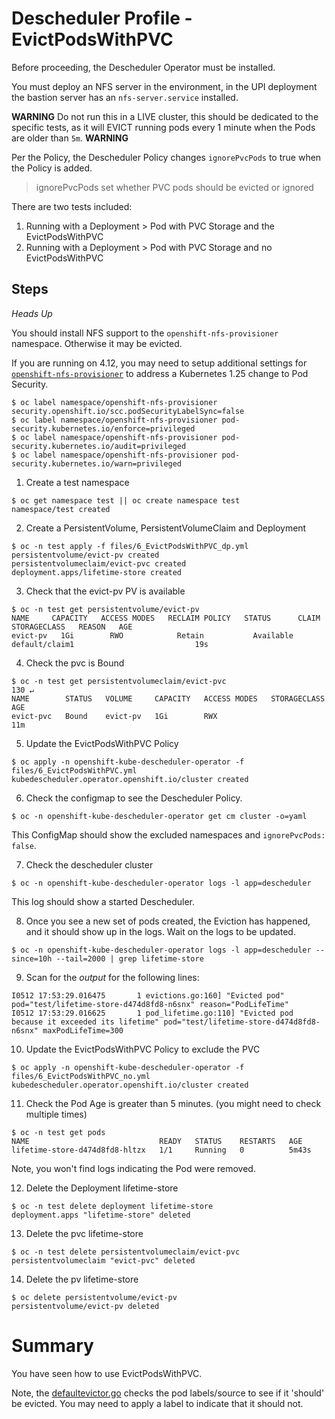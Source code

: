 # Descheduler Profile - EvictPodsWithPVC

Before proceeding, the Descheduler Operator must be installed.

You must deploy an NFS server in the environment, in the UPI deployment the bastion server has an `nfs-server.service` installed.

**WARNING**
Do not run this in a LIVE cluster, this should be dedicated to the specific tests, as it will EVICT running pods every 1 minute when the Pods are older than `5m`.
**WARNING**

Per the Policy, the Descheduler Policy changes `ignorePvcPods` to true when the Policy is added.

> ignorePvcPods set whether PVC pods should be evicted or ignored

There are two tests included: 

1. Running with a Deployment > Pod with PVC Storage and the EvictPodsWithPVC
2. Running with a Deployment > Pod with PVC Storage and no EvictPodsWithPVC

## Steps

*Heads Up* 

You should install NFS support to the `openshift-nfs-provisioner` namespace. Otherwise it may be evicted.

If you are running on 4.12, you may need to setup additional settings for [`openshift-nfs-provisioner`](https://github.com/kubernetes-sigs/nfs-subdir-external-provisioner) to address a Kubernetes 1.25 change to Pod Security.

```
$ oc label namespace/openshift-nfs-provisioner security.openshift.io/scc.podSecurityLabelSync=false 
$ oc label namespace/openshift-nfs-provisioner pod-security.kubernetes.io/enforce=privileged 
$ oc label namespace/openshift-nfs-provisioner pod-security.kubernetes.io/audit=privileged 
$ oc label namespace/openshift-nfs-provisioner pod-security.kubernetes.io/warn=privileged
```

1. Create a test namespace

```
$ oc get namespace test || oc create namespace test
namespace/test created
```

2. Create a PersistentVolume, PersistentVolumeClaim and Deployment

```
$ oc -n test apply -f files/6_EvictPodsWithPVC_dp.yml
persistentvolume/evict-pv created
persistentvolumeclaim/evict-pvc created
deployment.apps/lifetime-store created
```

3. Check that the evict-pv PV is available

```
$ oc -n test get persistentvolume/evict-pv
NAME     CAPACITY   ACCESS MODES   RECLAIM POLICY   STATUS      CLAIM            STORAGECLASS   REASON   AGE
evict-pv   1Gi        RWO            Retain           Available   default/claim1                           19s
```

4. Check the pvc is Bound

```
$ oc -n test get persistentvolumeclaim/evict-pvc                                                                                           130 ↵
NAME        STATUS   VOLUME     CAPACITY   ACCESS MODES   STORAGECLASS   AGE
evict-pvc   Bound    evict-pv   1Gi        RWX                           11m
```

5. Update the EvictPodsWithPVC Policy

```
$ oc apply -n openshift-kube-descheduler-operator -f files/6_EvictPodsWithPVC.yml
kubedescheduler.operator.openshift.io/cluster created
```

6. Check the configmap to see the Descheduler Policy. 

```
$ oc -n openshift-kube-descheduler-operator get cm cluster -o=yaml
```

This ConfigMap should show the excluded namespaces and `ignorePvcPods: false`.

7. Check the descheduler cluster 

```
$ oc -n openshift-kube-descheduler-operator logs -l app=descheduler 
```

This log should show a started Descheduler.

8. Once you see a new set of pods created, the Eviction has happened, and it should show up in the logs. Wait on the logs to be updated.

```
$ oc -n openshift-kube-descheduler-operator logs -l app=descheduler --since=10h --tail=2000 | grep lifetime-store 
```

9. Scan for the *output* for the following lines:

```
I0512 17:53:29.016475       1 evictions.go:160] "Evicted pod" pod="test/lifetime-store-d474d8fd8-n6snx" reason="PodLifeTime"
I0512 17:53:29.016625       1 pod_lifetime.go:110] "Evicted pod because it exceeded its lifetime" pod="test/lifetime-store-d474d8fd8-n6snx" maxPodLifeTime=300
```

10. Update the EvictPodsWithPVC Policy to exclude the PVC

```
$ oc apply -n openshift-kube-descheduler-operator -f files/6_EvictPodsWithPVC_no.yml
kubedescheduler.operator.openshift.io/cluster created
```

11. Check the Pod Age is greater than 5 minutes. (you might need to check multiple times)

```
$ oc -n test get pods
NAME                             READY   STATUS    RESTARTS   AGE
lifetime-store-d474d8fd8-hltzx   1/1     Running   0          5m43s
```

Note, you won't find logs indicating the Pod were removed.

12. Delete the Deployment lifetime-store

```
$ oc -n test delete deployment lifetime-store
deployment.apps "lifetime-store" deleted
```

13. Delete the pvc lifetime-store

```
$ oc -n test delete persistentvolumeclaim/evict-pvc
persistentvolumeclaim "evict-pvc" deleted
```

14. Delete the pv lifetime-store

```
$ oc delete persistentvolume/evict-pv
persistentvolume/evict-pv deleted
```

# Summary 

You have seen how to use EvictPodsWithPVC.

Note, the [defaultevictor.go](https://github.com/kubernetes-sigs/descheduler/blob/master/pkg/framework/plugins/defaultevictor/defaultevictor.go#L173-L194) checks the pod labels/source to see if it 'should' be evicted. You may need to apply a label to indicate that it should not.
